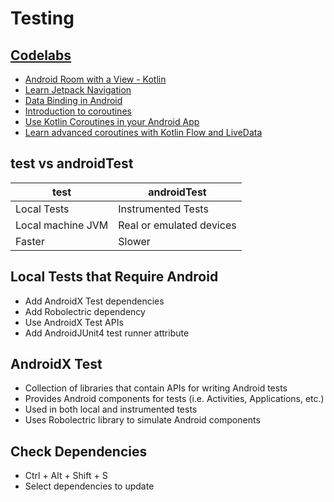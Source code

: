 # Testing

## [Codelabs](https://codelabs.developers.google.com/?cat=Android&product=android)

- [Android Room with a View - Kotlin](https://developer.android.com/codelabs/android-room-with-a-view-kotlin#0)
- [Learn Jetpack Navigation](https://developer.android.com/codelabs/android-navigation#0)
- [Data Binding in Android](https://developer.android.com/codelabs/android-databinding#0)
- [Introduction to coroutines](https://developer.android.com/codelabs/basic-android-kotlin-training-introduction-coroutines?hl=en#0)
- [Use Kotlin Coroutines in your Android App](https://developer.android.com/codelabs/kotlin-coroutines?hl=en#0)
- [Learn advanced coroutines with Kotlin Flow and LiveData](https://developer.android.com/codelabs/advanced-kotlin-coroutines?hl=en#0)

## test vs androidTest

| test              | androidTest              |
|-------------------|--------------------------|
| Local Tests       | Instrumented Tests       |
| Local machine JVM | Real or emulated devices |
| Faster            | Slower                   |

## Local Tests that Require Android

- Add AndroidX Test dependencies
- Add Robolectric dependency
- Use AndroidX Test APIs
- Add AndroidJUnit4 test runner attribute

## AndroidX Test

- Collection of libraries that contain APIs for writing Android tests
- Provides Android components for tests (i.e. Activities, Applications, etc.)
- Used in both local and instrumented tests
- Uses Robolectric library to simulate Android components

## Check Dependencies

- Ctrl + Alt + Shift + S
- Select dependencies to update

